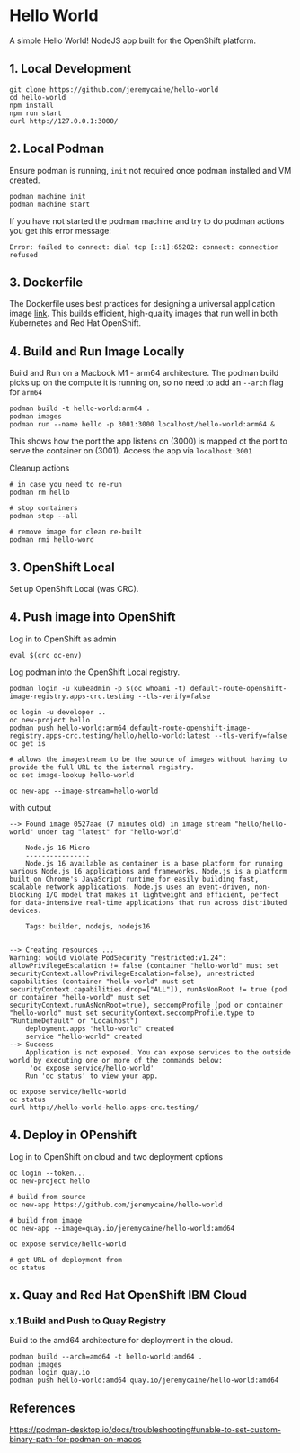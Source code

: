 # Hello World
A simple Hello World! NodeJS app built for the OpenShift platform.

## 1. Local Development
```
git clone https://github.com/jeremycaine/hello-world
cd hello-world
npm install
npm run start
curl http://127.0.0.1:3000/
```

## 2. Local Podman
Ensure podman is running, `init` not required once podman installed and VM created.
```
podman machine init
podman machine start
```

If you have not started the podman machine and try to do podman actions you get this error message:
```
Error: failed to connect: dial tcp [::1]:65202: connect: connection refused
```

## 3. Dockerfile
The Dockerfile uses best practices for designing a universal application image [link](https://developer.ibm.com/learningpaths/universal-application-image/). This builds efficient, high-quality images that run well in both Kubernetes and Red Hat OpenShift.

## 4. Build and Run Image Locally
Build and Run on a Macbook M1 - arm64 architecture. The podman build picks up on the compute it is running on, so no need to add an `--arch` flag for `arm64`
```
podman build -t hello-world:arm64 .
podman images
podman run --name hello -p 3001:3000 localhost/hello-world:arm64 &
```
This shows how the port the app listens on (3000) is mapped ot the port to serve the container on (3001). Access the app via `localhost:3001`

Cleanup actions
```
# in case you need to re-run
podman rm hello

# stop containers
podman stop --all

# remove image for clean re-built
podman rmi hello-word
```

## 3. OpenShift Local 
Set up OpenShift Local (was CRC).

## 4. Push image into OpenShift
Log in to OpenShift as admin
```
eval $(crc oc-env)
```

Log podman into the OpenShift Local registry.
```
podman login -u kubeadmin -p $(oc whoami -t) default-route-openshift-image-registry.apps-crc.testing --tls-verify=false

oc login -u developer ..
oc new-project hello
podman push hello-world:arm64 default-route-openshift-image-registry.apps-crc.testing/hello/hello-world:latest --tls-verify=false
oc get is

# allows the imagestream to be the source of images without having to provide the full URL to the internal registry.
oc set image-lookup hello-world

oc new-app --image-stream=hello-world
```
with output
```
--> Found image 0527aae (7 minutes old) in image stream "hello/hello-world" under tag "latest" for "hello-world"

    Node.js 16 Micro
    ----------------
    Node.js 16 available as container is a base platform for running various Node.js 16 applications and frameworks. Node.js is a platform built on Chrome's JavaScript runtime for easily building fast, scalable network applications. Node.js uses an event-driven, non-blocking I/O model that makes it lightweight and efficient, perfect for data-intensive real-time applications that run across distributed devices.

    Tags: builder, nodejs, nodejs16


--> Creating resources ...
Warning: would violate PodSecurity "restricted:v1.24": allowPrivilegeEscalation != false (container "hello-world" must set securityContext.allowPrivilegeEscalation=false), unrestricted capabilities (container "hello-world" must set securityContext.capabilities.drop=["ALL"]), runAsNonRoot != true (pod or container "hello-world" must set securityContext.runAsNonRoot=true), seccompProfile (pod or container "hello-world" must set securityContext.seccompProfile.type to "RuntimeDefault" or "Localhost")
    deployment.apps "hello-world" created
    service "hello-world" created
--> Success
    Application is not exposed. You can expose services to the outside world by executing one or more of the commands below:
     'oc expose service/hello-world'
    Run 'oc status' to view your app.
```

```
oc expose service/hello-world
oc status
curl http://hello-world-hello.apps-crc.testing/
```


## 4. Deploy in OPenshift

Log in to OpenShift on cloud and two deployment options
```
oc login --token...
oc new-project hello

# build from source
oc new-app https://github.com/jeremycaine/hello-world

# build from image
oc new-app --image=quay.io/jeremycaine/hello-world:amd64

oc expose service/hello-world

# get URL of deployment from
oc status
```

## x. Quay and Red Hat OpenShift IBM Cloud

### x.1 Build and Push to Quay Registry
Build to the amd64 architecture for deployment in the cloud.
```
podman build --arch=amd64 -t hello-world:amd64 .
podman images
podman login quay.io
podman push hello-world:amd64 quay.io/jeremycaine/hello-world:amd64
```

## References

https://podman-desktop.io/docs/troubleshooting#unable-to-set-custom-binary-path-for-podman-on-macos 


